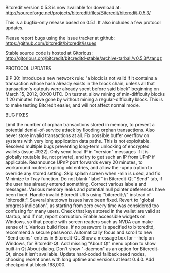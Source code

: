 Bitcredit version 0.5.3 is now available for download at:
http://sourceforge.net/projects/bitcredit/files/Bitcredit/bitcredit-0.5.3/

This is a bugfix-only release based on 0.5.1.
It also includes a few protocol updates.

Please report bugs using the issue tracker at github:
https://github.com/bitcredit/bitcredit/issues

Stable source code is hosted at Gitorious:
http://gitorious.org/bitcredit/bitcreditd-stable/archive-tarball/v0.5.3#.tar.gz

PROTOCOL UPDATES

BIP 30: Introduce a new network rule: "a block is not valid if it contains a transaction whose hash already exists in the block chain, unless all that transaction's outputs were already spent before said block" beginning on March 15, 2012, 00:00 UTC.
On testnet, allow mining of min-difficulty blocks if 20 minutes have gone by without mining a regular-difficulty block. This is to make testing Bitcredit easier, and will not affect normal mode.

BUG FIXES

Limit the number of orphan transactions stored in memory, to prevent a potential denial-of-service attack by flooding orphan transactions. Also never store invalid transactions at all.
Fix possible buffer overflow on systems with very long application data paths. This is not exploitable.
Resolved multiple bugs preventing long-term unlocking of encrypted wallets
(issue #922).
Only send local IP in "version" messages if it is globally routable (ie, not private), and try to get such an IP from UPnP if applicable.
Reannounce UPnP port forwards every 20 minutes, to workaround routers expiring old entries, and allow the -upnp option to override any stored setting.
Skip splash screen when -min is used, and fix Minimize to Tray function.
Do not blank "label" in Bitcredit-Qt "Send" tab, if the user has already entered something.
Correct various labels and messages.
Various memory leaks and potential null pointer deferences have been fixed.
Handle invalid Bitcredit URIs using "bitcredit://" instead of "bitcredit:".
Several shutdown issues have been fixed.
Revert to "global progress indication", as starting from zero every time was considered too confusing for many users.
Check that keys stored in the wallet are valid at startup, and if not, report corruption.
Enable accessible widgets on Windows, so that people with screen readers such as NVDA can make sense of it.
Various build fixes.
If no password is specified to bitcreditd, recommend a secure password.
Automatically focus and scroll to new "Send coins" entries in Bitcredit-Qt.
Show a message box for --help on Windows, for Bitcredit-Qt.
Add missing "About Qt" menu option to show built-in Qt About dialog.
Don't show "-daemon" as an option for Bitcredit-Qt, since it isn't available.
Update hard-coded fallback seed nodes, choosing recent ones with long uptime and versions at least 0.4.0.
Add checkpoint at block 168,000.
